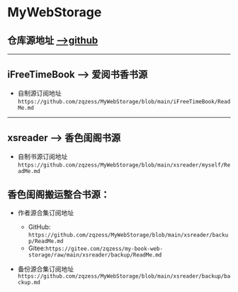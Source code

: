 # MyWebStorage

仓库源地址 [-->github](https://github.com/zqzess/MyWebStorage)
---------
-----------------------
iFreeTimeBook   --> 爱阅书香书源
---------
- 自制源订阅地址``https://github.com/zqzess/MyWebStorage/blob/main/iFreeTimeBook/ReadMe.md``

---------
xsreader        --> 香色闺阁书源
---------
- 自制书源订阅地址``https://github.com/zqzess/MyWebStorage/blob/main/xsreader/myself/ReadMe.md``

**香色闺阁搬运整合书源：**
-------
- 作者源合集订阅地址
  - GitHub: ``https://github.com/zqzess/MyWebStorage/blob/main/xsreader/backup/ReadMe.md``
  - Gitee:``https://gitee.com/zqzess/my-book-web-storage/raw/main/xsreader/backup/ReadMe.md``

- 备份源合集订阅地址``https://github.com/zqzess/MyWebStorage/blob/main/xsreader/backup/backup.md``

